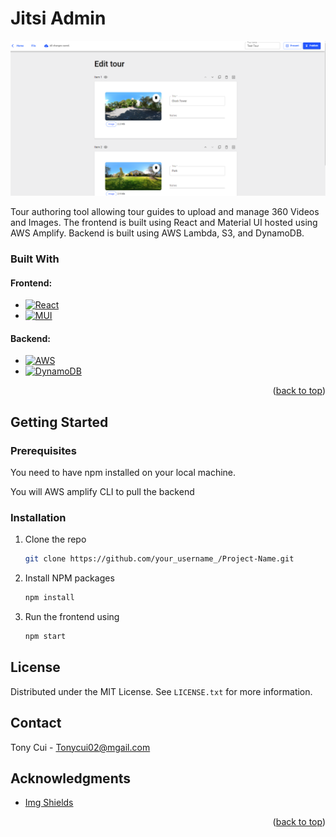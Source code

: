 <!-- ABOUT THE PROJECT -->

# Jitsi Admin

![Cover](./public/cover.png)

Tour authoring tool allowing tour guides to upload and manage 360 Videos and Images. The frontend is built using React and Material UI hosted using AWS Amplify. Backend is built using AWS Lambda, S3, and DynamoDB.

### Built With
#### Frontend:
- [![React][react.js]][react-url]
- [![MUI][mui]][mui-url]

#### Backend:
- [![AWS][aws-img]][aws-url]
- [![DynamoDB][dynamoDB-img]][mui-url]

<p align="right">(<a href="#top">back to top</a>)</p>

<!-- GETTING STARTED -->

## Getting Started

### Prerequisites

You need to have npm installed on your local machine.

You will AWS amplify CLI to pull the backend

### Installation

1. Clone the repo
   ```sh
   git clone https://github.com/your_username_/Project-Name.git
   ```
2. Install NPM packages
   ```sh
   npm install
   ```
3. Run the frontend using 
   ```sh
   npm start
   ```
<!-- LICENSE -->

## License

Distributed under the MIT License. See `LICENSE.txt` for more information.

<!-- CONTACT -->

## Contact

Tony Cui - Tonycui02@mgail.com


<!-- ACKNOWLEDGMENTS -->

## Acknowledgments

- [Img Shields](https://shields.io)

<p align="right">(<a href="#top">back to top</a>)</p>

<!-- MARKDOWN LINKS & IMAGES -->
<!-- https://www.markdownguide.org/basic-syntax/#reference-style-links -->

[contributors-shield]: https://img.shields.io/github/contributors/othneildrew/Best-README-Template.svg?style=for-the-badge
[contributors-url]: https://github.com/othneildrew/Best-README-Template/graphs/contributors
[react.js]: https://img.shields.io/badge/React-20232A?style=for-the-badge&logo=react&logoColor=61DAFB
[react-url]: https://reactjs.org/
[mui]: https://img.shields.io/badge/Material--UI-0081CB?style=for-the-badge&logo=material-ui&logoColor=white
[mui-url]: https://mui.com/
[aws-img]: https://img.shields.io/badge/Amazon_AWS-232F3E?style=for-the-badge&logo=amazon-aws&logoColor=white
[aws-url]: https://aws.amazon.com/
[dynamoDB-img]: https://img.shields.io/badge/Amazon%20DynamoDB-4053D6?style=for-the-badge&logo=Amazon%20DynamoDB&logoColor=white
[dynamoDB-url]: https://aws.amazon.com/
